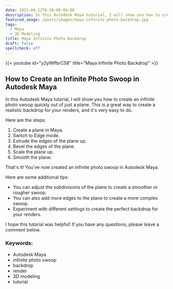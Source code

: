 ```yaml
---
date: 2023-04-12T8:30:00-04:00
description: In this Autodesk Maya tutorial, I will show you how to create an infinite photo swoop quickly out of just a plane.
featured_image: /posts/images/maya-infinite-photo-backdrop.jpg
tags:
  - Maya
  - 3D Modeling
title: Maya Infinite Photo Backdrop
draft: false
spellcheck: off
---
```


{{< youtube id="y2ylWfbrC58" title="Maya Infinite Photo Backdrop" >}}

## How to Create an Infinite Photo Swoop in Autodesk Maya

In this Autodesk Maya tutorial, I will show you how to create an infinite photo swoop quickly out of just a plane. This is a great way to create a realistic backdrop for your renders, and it's very easy to do.

Here are the steps:

1. Create a plane in Maya.
2. Switch to Edge mode.
3. Extrude the edges of the plane up.
4. Bevel the edges of the plane.
5. Scale the plane up.
6. Smooth the plane.

That's it! You've now created an infinite photo swoop in Autodesk Maya.

Here are some additional tips:

- You can adjust the subdivisions of the plane to create a smoother or rougher swoop.
- You can also add more edges to the plane to create a more complex swoop.
- Experiment with different settings to create the perfect backdrop for your renders.

I hope this tutorial was helpful! If you have any questions, please leave a comment below.

### Keywords:

- Autodesk Maya
- infinite photo swoop
- backdrop
- render
- 3D modeling
- tutorial
